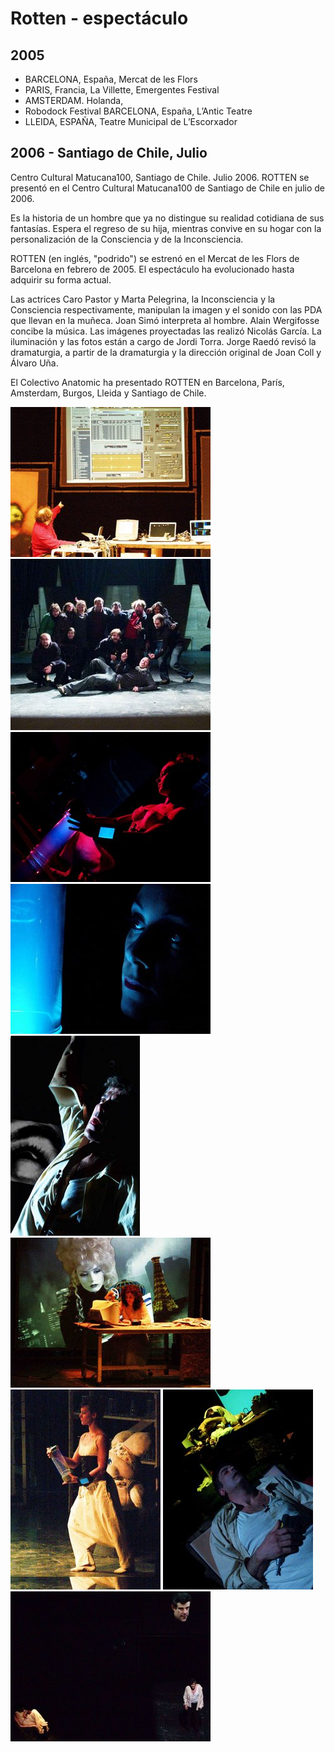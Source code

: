 # Rotten - espectáculo

## 2005

* BARCELONA, España, Mercat de les Flors 
* PARIS, Francia, La Villette, Emergentes Festival 
* AMSTERDAM. Holanda, 
* Robodock Festival BARCELONA, España, L’Antic Teatre 
* LLEIDA, ESPAÑA, Teatre Municipal de L’Escorxador

## 2006 - Santiago de Chile, Julio

Centro Cultural Matucana100, Santiago de Chile. Julio 2006. ROTTEN se presentó en el Centro Cultural Matucana100 de Santiago de Chile en julio de 2006.

Es la historia de un hombre que ya no distingue su realidad cotidiana de sus fantasías. Espera el regreso de su hija, mientras convive en su hogar con la personalización de la Consciencia y de la Inconsciencia.

ROTTEN \(en inglés, "podrido"\) se estrenó en el Mercat de les Flors de Barcelona en febrero de 2005. El espectáculo ha evolucionado hasta adquirir su forma actual.

Las actrices Caro Pastor y Marta Pelegrina, la Inconsciencia y la Consciencia respectivamente, manipulan la imagen y el sonido con las PDA que llevan en la muñeca. Joan Simó interpreta al hombre. Alain Wergifosse concibe la música. Las imágenes proyectadas las realizó Nicolás García. La iluminación y las fotos están a cargo de Jordi Torra. Jorge Raedó revisó la dramaturgia, a partir de la dramaturgia y la dirección original de Joan Coll y Álvaro Uña.

El Colectivo Anatomic ha presentado ROTTEN en Barcelona, París, Amsterdam, Burgos, Lleida y Santiago de Chile.

![](../../.gitbook/assets/rotten-chile-1-.jpg)
![](../../.gitbook/assets/rotten-chile-2-.jpg)
![](../../.gitbook/assets/rotten-chile-3-.jpg)
![](../../.gitbook/assets/rotten-chile-4-.jpg)
![](../../.gitbook/assets/rotten-chile-5-.jpg)
![](../../.gitbook/assets/rotten-chile-6-.jpg)
![](../../.gitbook/assets/rotten-chile-7-.jpg)
![](../../.gitbook/assets/rotten-chile-8-.jpg)
![](../../.gitbook/assets/rotten-chile-9-.jpg)

